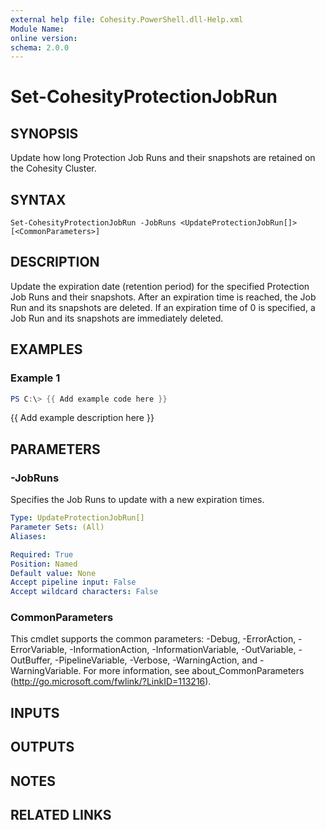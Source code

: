 ```yaml
---
external help file: Cohesity.PowerShell.dll-Help.xml
Module Name:
online version:
schema: 2.0.0
---
```


# Set-CohesityProtectionJobRun

## SYNOPSIS
Update how long Protection Job Runs and their snapshots are retained on the Cohesity Cluster.

## SYNTAX

```
Set-CohesityProtectionJobRun -JobRuns <UpdateProtectionJobRun[]> [<CommonParameters>]
```

## DESCRIPTION
Update the expiration date (retention period) for the specified Protection Job Runs and their snapshots.
After an expiration time is reached, the Job Run and its snapshots are deleted.
If an expiration time of 0 is specified, a Job Run and its snapshots are immediately deleted.

## EXAMPLES

### Example 1
```powershell
PS C:\> {{ Add example code here }}
```

{{ Add example description here }}

## PARAMETERS

### -JobRuns
Specifies the Job Runs to update with a new expiration times.

```yaml
Type: UpdateProtectionJobRun[]
Parameter Sets: (All)
Aliases:

Required: True
Position: Named
Default value: None
Accept pipeline input: False
Accept wildcard characters: False
```

### CommonParameters
This cmdlet supports the common parameters: -Debug, -ErrorAction, -ErrorVariable, -InformationAction, -InformationVariable, -OutVariable, -OutBuffer, -PipelineVariable, -Verbose, -WarningAction, and -WarningVariable.
For more information, see about_CommonParameters (http://go.microsoft.com/fwlink/?LinkID=113216).

## INPUTS

## OUTPUTS

## NOTES

## RELATED LINKS
